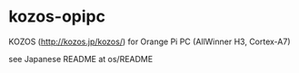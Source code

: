 # kozos-opipc
KOZOS (http://kozos.jp/kozos/) for Orange Pi PC (AllWinner H3, Cortex-A7)

see Japanese README at os/README
